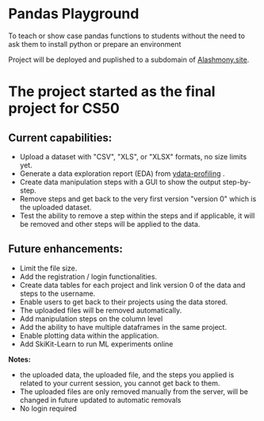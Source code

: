 # Pandas Playground
To teach or show case pandas functions to students without the need to ask them to install python or prepare an environment

Project will be deployed and puplished to a subdomain of [Alashmony.site](https://www.alashmony.site).

# The project started as the final project for CS50

## Current capabilities:

- Upload a dataset with "CSV", "XLS", or "XLSX" formats, no size limits yet.
- Generate a data exploration report (EDA) from [ydata-profiling](https://github.com/ydataai/ydata-profiling) .
- Create data manipulation steps with a GUI to show the output step-by-step.
- Remove steps and get back to the very first version "version 0" which is the uploaded dataset.
- Test the ability to remove a step within the steps and if applicable, it will be removed and other steps will be applied to the data.


## Future enhancements:

- Limit the file size.
- Add the registration / login functionalities.
- Create data tables for each project and link version 0 of the data and steps to the username.
- Enable users to get back to their projects using the data stored. 
- The uploaded files will be removed automatically.
- Add manipulation steps on the column level
- Add the ability to have multiple dataframes in the same project.
- Enable plotting data within the application.
- Add SkiKit-Learn to run ML experiments online

**Notes:**

* the uploaded data, the uploaded file, and the steps you applied is related to your current session, you cannot get back to them.
* The uploaded files are only removed manually from the server, will be changed in future updated to automatic removals
* No login required
